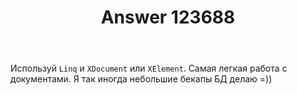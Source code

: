 ﻿---
title: "Answer 123688"
se.owner.user_id: 7922
se.owner.display_name: "Sam-Fisher"
se.owner.link: "https://ru.stackoverflow.com/users/7922/sam-fisher"
se.answer_id: 123688
se.question_id: 98589
se.post_type: answer
se.score: 0
se.is_accepted: False
---
<p>Используй <code>Linq</code>  и <code>XDocument</code> или <code>XElement</code>. Самая легкая работа с документами. Я так иногда небольшие бекапы БД делаю =)) </p>